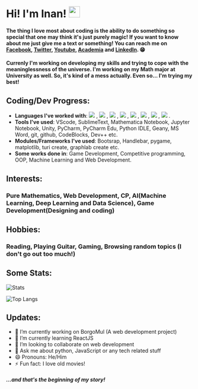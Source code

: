 # Hi! I'm Inan!  <img src="https://raw.githubusercontent.com/MartinHeinz/MartinHeinz/master/wave.gif" width="30px">

#### The thing I love most about coding is the ability to do something so special that one may think it's just purely magic! If you want to know about me just give me a text or something! You can reach me on [Facebook](https://web.facebook.com/ahnafsadikinan21), [Twitter](https://twitter.com/ahnaf_inan), [Youtube](https://www.youtube.com/channel/UC6PSxCm8fuRo9DxA4pobxMA?view_as=subscriber), [Academia](https://univdhaka.academia.edu/AhnafSadikInan) and [LinkedIn](https://www.linkedin.com/in/ahnaf-sadik-inan-a077a01b1?originalSubdomain=bd). 😁 

#### Currenly I'm working on developing my skills and trying to cope with the meaninglessness of the universe. I'm working on my Math major at University as well. So, it's kind of a mess actually. Even so... I'm trying my best! 

## Coding/Dev Progress:
 - **Languages I've worked with**: ![](https://img.shields.io/badge/Code-Python-informational?style=flat&logo=python&logoColor=white&color=2bbc8a)
, ![](https://img.shields.io/badge/Code-JavaScript-informational?style=flat&logo=javascript&logoColor=white&color=2bbc8a)
, ![](https://img.shields.io/badge/Code-C-informational?style=flat&logo=c&logoColor=white&color=2bbc8a)
, ![](https://img.shields.io/badge/Code-CSharp-informational?style=flat&logo=c#\#&logoColor=white&color=2bbc8a)
, ![](https://img.shields.io/badge/Code-Fortran-informational?style=flat&logo=fortran&logoColor=white&color=2bbc8a)
, ![](https://img.shields.io/badge/Code-Mathematica-informational?style=flat&logo=mathematica&logoColor=white&color=2bbc8a)
, ![](https://img.shields.io/badge/Code-HTML-informational?style=flat&logo=html&logoColor=white&color=2bbc8a)
, ![](https://img.shields.io/badge/Code-CSS-informational?style=flat&logo=css&logoColor=white&color=2bbc8a)
.
 - **Tools I've used**: VScode, SublimeText, Mathematica Notebook, Jupyter Notebook, Unity, PyCharm, PyCharm Edu, Python IDLE, Geany, MS Word, git, github, CodeBlocks, Dev++ etc.
 - **Modules/Frameworks I've used**: Bootsrap, Handlebar, pygame, matplotlib, turi create, graphlab create etc.
 - **Some works done in**: Game Development, Competitive programming, OOP, Machine Learning and Web Development.

## Interests: 
### Pure Mathematics, Web Development, CP, AI(Machine Learning, Deep Learning and Data Science), Game Development(Designing and coding)

## Hobbies: 
### Reading, Playing Guitar, Gaming, Browsing random topics (I don't go out too much!)

## Some Stats: 
![Stats](https://github-readme-stats.vercel.app/api?username=Hartz-I&&show_icons=true&title_color=000000&icon_color=000000&text_color=000000&bg_color=FFFFFF)

![Top Langs](https://github-readme-stats.vercel.app/api/top-langs/?username=Hartz-I&layout=compact)

## Updates:
- 🔭 I’m currently working on BorgoMul (A web development project)
- 🌱 I’m currently learning ReactJS
- 👯 I’m looking to collaborate on web development
- 💬 Ask me about python, JavaScript or any tech related stuff
- 😄 Pronouns: He/Him
- ⚡ Fun fact: I love old movies!

##### ...and that's the beginning of my story!

